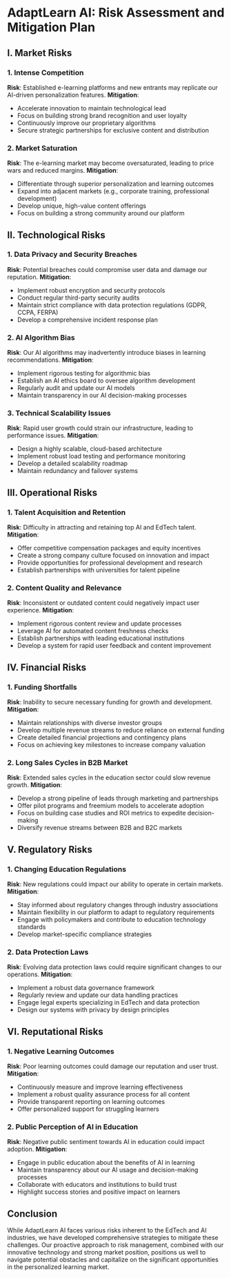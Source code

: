 # AdaptLearn AI: Risk Assessment and Mitigation Plan

## I. Market Risks

### 1. Intense Competition
**Risk**: Established e-learning platforms and new entrants may replicate our AI-driven personalization features.
**Mitigation**:
- Accelerate innovation to maintain technological lead
- Focus on building strong brand recognition and user loyalty
- Continuously improve our proprietary algorithms
- Secure strategic partnerships for exclusive content and distribution

### 2. Market Saturation
**Risk**: The e-learning market may become oversaturated, leading to price wars and reduced margins.
**Mitigation**:
- Differentiate through superior personalization and learning outcomes
- Expand into adjacent markets (e.g., corporate training, professional development)
- Develop unique, high-value content offerings
- Focus on building a strong community around our platform

## II. Technological Risks

### 1. Data Privacy and Security Breaches
**Risk**: Potential breaches could compromise user data and damage our reputation.
**Mitigation**:
- Implement robust encryption and security protocols
- Conduct regular third-party security audits
- Maintain strict compliance with data protection regulations (GDPR, CCPA, FERPA)
- Develop a comprehensive incident response plan

### 2. AI Algorithm Bias
**Risk**: Our AI algorithms may inadvertently introduce biases in learning recommendations.
**Mitigation**:
- Implement rigorous testing for algorithmic bias
- Establish an AI ethics board to oversee algorithm development
- Regularly audit and update our AI models
- Maintain transparency in our AI decision-making processes

### 3. Technical Scalability Issues
**Risk**: Rapid user growth could strain our infrastructure, leading to performance issues.
**Mitigation**:
- Design a highly scalable, cloud-based architecture
- Implement robust load testing and performance monitoring
- Develop a detailed scalability roadmap
- Maintain redundancy and failover systems

## III. Operational Risks

### 1. Talent Acquisition and Retention
**Risk**: Difficulty in attracting and retaining top AI and EdTech talent.
**Mitigation**:
- Offer competitive compensation packages and equity incentives
- Create a strong company culture focused on innovation and impact
- Provide opportunities for professional development and research
- Establish partnerships with universities for talent pipeline

### 2. Content Quality and Relevance
**Risk**: Inconsistent or outdated content could negatively impact user experience.
**Mitigation**:
- Implement rigorous content review and update processes
- Leverage AI for automated content freshness checks
- Establish partnerships with leading educational institutions
- Develop a system for rapid user feedback and content improvement

## IV. Financial Risks

### 1. Funding Shortfalls
**Risk**: Inability to secure necessary funding for growth and development.
**Mitigation**:
- Maintain relationships with diverse investor groups
- Develop multiple revenue streams to reduce reliance on external funding
- Create detailed financial projections and contingency plans
- Focus on achieving key milestones to increase company valuation

### 2. Long Sales Cycles in B2B Market
**Risk**: Extended sales cycles in the education sector could slow revenue growth.
**Mitigation**:
- Develop a strong pipeline of leads through marketing and partnerships
- Offer pilot programs and freemium models to accelerate adoption
- Focus on building case studies and ROI metrics to expedite decision-making
- Diversify revenue streams between B2B and B2C markets

## V. Regulatory Risks

### 1. Changing Education Regulations
**Risk**: New regulations could impact our ability to operate in certain markets.
**Mitigation**:
- Stay informed about regulatory changes through industry associations
- Maintain flexibility in our platform to adapt to regulatory requirements
- Engage with policymakers and contribute to education technology standards
- Develop market-specific compliance strategies

### 2. Data Protection Laws
**Risk**: Evolving data protection laws could require significant changes to our operations.
**Mitigation**:
- Implement a robust data governance framework
- Regularly review and update our data handling practices
- Engage legal experts specializing in EdTech and data protection
- Design our systems with privacy by design principles

## VI. Reputational Risks

### 1. Negative Learning Outcomes
**Risk**: Poor learning outcomes could damage our reputation and user trust.
**Mitigation**:
- Continuously measure and improve learning effectiveness
- Implement a robust quality assurance process for all content
- Provide transparent reporting on learning outcomes
- Offer personalized support for struggling learners

### 2. Public Perception of AI in Education
**Risk**: Negative public sentiment towards AI in education could impact adoption.
**Mitigation**:
- Engage in public education about the benefits of AI in learning
- Maintain transparency about our AI usage and decision-making processes
- Collaborate with educators and institutions to build trust
- Highlight success stories and positive impact on learners

## Conclusion

While AdaptLearn AI faces various risks inherent to the EdTech and AI industries, we have developed comprehensive strategies to mitigate these challenges. Our proactive approach to risk management, combined with our innovative technology and strong market position, positions us well to navigate potential obstacles and capitalize on the significant opportunities in the personalized learning market.